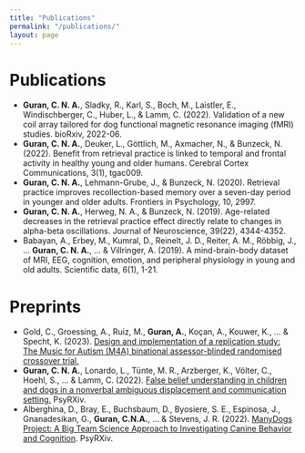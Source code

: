 ```yaml
---
title: "Publications"
permalink: "/publications/"
layout: page
---
```


# Publications 

 - **Guran, C. N. A.**, Sladky, R., Karl, S., Boch, M., Laistler, E., Windischberger, C., Huber, L., & Lamm, C. (2022). Validation of a new coil array tailored for dog functional magnetic resonance imaging (fMRI) studies. bioRxiv, 2022-06.
 - **Guran, C. N. A.**, Deuker, L., Göttlich, M., Axmacher, N., & Bunzeck, N. (2022). Benefit from retrieval practice is linked to temporal and frontal activity in healthy young and older humans. Cerebral Cortex Communications, 3(1), tgac009.
 - **Guran, C. N. A.**, Lehmann-Grube, J., & Bunzeck, N. (2020). Retrieval practice improves recollection-based memory over a seven-day period in younger and older adults. Frontiers in Psychology, 10, 2997.
 - **Guran, C. N. A.**, Herweg, N. A., & Bunzeck, N. (2019). Age-related decreases in the retrieval practice effect directly relate to changes in alpha-beta oscillations. Journal of Neuroscience, 39(22), 4344-4352.
 - Babayan, A., Erbey, M., Kumral, D., Reinelt, J. D., Reiter, A. M., Röbbig, J., ... **Guran, C. N. A.**, ... & Villringer, A. (2019). A mind-brain-body dataset of MRI, EEG, cognition, emotion, and peripheral physiology in young and old adults. Scientific data, 6(1), 1-21.

# Preprints

- Gold, C., Groessing, A., Ruiz, M., **Guran, A.**, Koçan, A., Kouwer, K., ... & Specht, K. (2023). [Design and implementation of a replication study: The Music for Autism (M4A) binational assessor-blinded randomised crossover trial.](https://www.researchsquare.com/article/rs-2478719/v1)
- **Guran, C. N. A.**, Lonardo, L., Tünte, M. R., Arzberger, K., Völter, C., Hoehl, S., ... & Lamm, C. (2022). [False belief understanding in children and dogs in a nonverbal ambiguous displacement and communication setting.](https://psyarxiv.com/s5ygj/download/?format=pdf) PsyRXiv. 
- Alberghina, D., Bray, E., Buchsbaum, D., Byosiere, S. E., Espinosa, J., Gnanadesikan, G., **Guran, C.N.A.**, ... & Stevens, J. R. (2022). [ManyDogs Project: A Big Team Science Approach to Investigating Canine Behavior and Cognition](https://psyarxiv.com/j82uc/download?format=pdf). PsyRXiv. 

